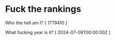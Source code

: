 # Fuck the rankings

Who the hell am I?
{ 1779410 }

What fucking year is it?
[ 2024-07-09T00:00:00Z ]
